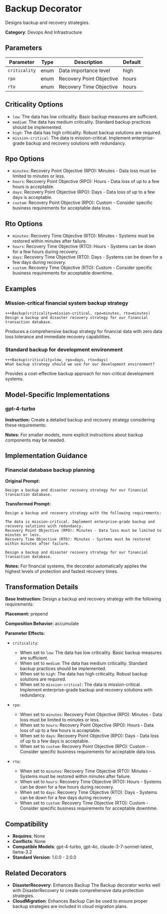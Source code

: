 # Backup Decorator

Designs backup and recovery strategies.

**Category**: Devops And Infrastructure

## Parameters

| Parameter | Type | Description | Default |
|-----------|------|-------------|--------|
| `criticality` | enum | Data importance level | high |
| `rpo` | enum | Recovery Point Objective | hours |
| `rto` | enum | Recovery Time Objective | hours |

## Criticality Options

- `low`: The data has low criticality. Basic backup measures are sufficient.
- `medium`: The data has medium criticality. Standard backup practices should be implemented.
- `high`: The data has high criticality. Robust backup solutions are required.
- `mission-critical`: The data is mission-critical. Implement enterprise-grade backup and recovery solutions with redundancy.

## Rpo Options

- `minutes`: Recovery Point Objective (RPO): Minutes - Data loss must be limited to minutes or less.
- `hours`: Recovery Point Objective (RPO): Hours - Data loss of up to a few hours is acceptable.
- `days`: Recovery Point Objective (RPO): Days - Data loss of up to a few days is acceptable.
- `custom`: Recovery Point Objective (RPO): Custom - Consider specific business requirements for acceptable data loss.

## Rto Options

- `minutes`: Recovery Time Objective (RTO): Minutes - Systems must be restored within minutes after failure.
- `hours`: Recovery Time Objective (RTO): Hours - Systems can be down for a few hours during recovery.
- `days`: Recovery Time Objective (RTO): Days - Systems can be down for a few days during recovery.
- `custom`: Recovery Time Objective (RTO): Custom - Consider specific business requirements for acceptable downtime.

## Examples

### Mission-critical financial system backup strategy

```
+++Backup(criticality=mission-critical, rpo=minutes, rto=minutes)
Design a backup and disaster recovery strategy for our financial transaction database.
```

Produces a comprehensive backup strategy for financial data with zero data loss tolerance and immediate recovery capabilities.

### Standard backup for development environment

```
+++Backup(criticality=low, rpo=days, rto=days)
What backup strategy should we use for our development environment?
```

Provides a cost-effective backup approach for non-critical development systems.

## Model-Specific Implementations

### gpt-4-turbo

**Instruction:** Create a detailed backup and recovery strategy considering these requirements:

**Notes:** For smaller models, more explicit instructions about backup components may be needed.


## Implementation Guidance

### Financial database backup planning

**Original Prompt:**
```
Design a backup and disaster recovery strategy for our financial transaction database.
```

**Transformed Prompt:**
```
Design a backup and recovery strategy with the following requirements:

The data is mission-critical. Implement enterprise-grade backup and recovery solutions with redundancy.
Recovery Point Objective (RPO): Minutes - Data loss must be limited to minutes or less.
Recovery Time Objective (RTO): Minutes - Systems must be restored within minutes after failure.

Design a backup and disaster recovery strategy for our financial transaction database.
```

**Notes:** For financial systems, the decorator automatically applies the highest levels of protection and fastest recovery times.

## Transformation Details

**Base Instruction:** Design a backup and recovery strategy with the following requirements:

**Placement:** prepend

**Composition Behavior:** accumulate

**Parameter Effects:**

- `criticality`:
  - When set to `low`: The data has low criticality. Basic backup measures are sufficient.
  - When set to `medium`: The data has medium criticality. Standard backup practices should be implemented.
  - When set to `high`: The data has high criticality. Robust backup solutions are required.
  - When set to `mission-critical`: The data is mission-critical. Implement enterprise-grade backup and recovery solutions with redundancy.

- `rpo`:
  - When set to `minutes`: Recovery Point Objective (RPO): Minutes - Data loss must be limited to minutes or less.
  - When set to `hours`: Recovery Point Objective (RPO): Hours - Data loss of up to a few hours is acceptable.
  - When set to `days`: Recovery Point Objective (RPO): Days - Data loss of up to a few days is acceptable.
  - When set to `custom`: Recovery Point Objective (RPO): Custom - Consider specific business requirements for acceptable data loss.

- `rto`:
  - When set to `minutes`: Recovery Time Objective (RTO): Minutes - Systems must be restored within minutes after failure.
  - When set to `hours`: Recovery Time Objective (RTO): Hours - Systems can be down for a few hours during recovery.
  - When set to `days`: Recovery Time Objective (RTO): Days - Systems can be down for a few days during recovery.
  - When set to `custom`: Recovery Time Objective (RTO): Custom - Consider specific business requirements for acceptable downtime.

## Compatibility

- **Requires**: None
- **Conflicts**: None
- **Compatible Models**: gpt-4-turbo, gpt-4o, claude-3-7-sonnet-latest, llama-3.2
- **Standard Version**: 1.0.0 - 2.0.0

## Related Decorators

- **DisasterRecovery**: Enhances Backup The Backup decorator works well with DisasterRecovery to create comprehensive data protection strategies.
- **CloudMigration**: Enhances Backup Can be used to ensure proper backup strategies are included in cloud migration plans.
